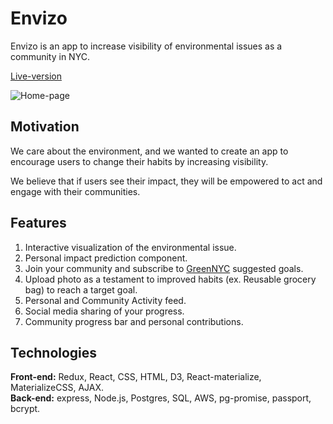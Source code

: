 # Envizo

Envizo is an app to increase visibility of environmental issues as a community in NYC.

[Live-version](https://envizo.herokuapp.com)

![Home-page](https://firebasestorage.googleapis.com/v0/b/upload-80d65.appspot.com/o/images%2Fenvizo%20(2).png?alt=media&token=2f1458c5-0885-4d8a-9021-97a5316d8b4e)
## Motivation
We care about the environment, and we wanted to create an app to encourage users to change their habits by increasing visibility.

We believe that if users see their impact, they will be empowered to act and engage with their communities.

## Features
1. Interactive visualization of the environmental issue.
2. Personal impact prediction component.
3. Join your community and subscribe to [GreenNYC](https://www1.nyc.gov/site/greenyc/small-steps/at-home.page) suggested goals.
4. Upload photo as a testament to improved habits (ex. Reusable grocery bag) to reach a target goal.
5. Personal and Community Activity feed.
6. Social media sharing of your progress.
7. Community progress bar and personal contributions.

## Technologies

**Front-end:**
Redux, React, CSS, HTML, D3, React-materialize, MaterializeCSS, AJAX. </br>
**Back-end:**
express, Node.js, Postgres, SQL, AWS, pg-promise, passport, bcrypt.

